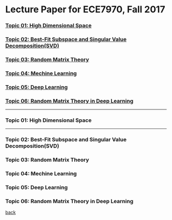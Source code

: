 # Lecture Paper for ECE7970, Fall 2017


### [Topic 01: High Dimensional Space](#1)

### [Topic 02: Best-Fit Subspace and Singular Value Decomposition(SVD)](#2)

### [Topic 03: Random Matrix Theory](#3)

### [Topic 04: Mechine Learning](#4)

### [Topic 05: Deep Learning](#5)

### [Topic 06: Random Matrix Theory in Deep Learning](#6)

---
 <h3 id="1">
 Topic 01: High Dimensional Space
 </h3>

---

 <h3 id="2">
 Topic 02: Best-Fit Subspace and Singular Value Decomposition(SVD)
 </h3>

 <h3 id="3">
 Topic 03: Random Matrix Theory
 </h3>

 <h3 id="4">
 Topic 04: Mechine Learning
 </h3>

 <h3 id="5">
 Topic 05: Deep Learning
 </h3>

 <h3 id="6">
 Topic 06: Random Matrix Theory in Deep Learning
 </h3>


[back](./)
